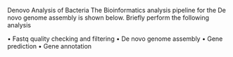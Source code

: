Denovo Analysis of Bacteria
The Bioinformatics analysis pipeline for the De novo genome assembly is shown below.
Briefly perform the following analysis

  •  	Fastq quality checking and filtering
  •	  De novo genome assembly
  •  	Gene prediction
  •	  Gene annotation



